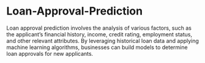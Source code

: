 # Loan-Approval-Prediction
Loan approval prediction involves the analysis of various factors, such as the applicant’s financial history, income, credit rating, employment status, and other relevant attributes. By leveraging historical loan data and applying machine learning algorithms, businesses can build models to determine loan approvals for new applicants.
